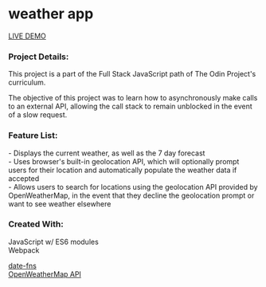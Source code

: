 # weather app

[LIVE DEMO](https://nekoliav.github.io/Weather/)

<h3>Project Details:</h3>
<p>This project is a part of the Full Stack JavaScript path of The Odin Project's curriculum.</p>
<p>The objective of this project was to learn how to asynchronously make calls to an external API, allowing the call stack to remain unblocked in the event of a slow request.</p>

<h3>Feature List:</h3>
- Displays the current weather, as well as the 7 day forecast</br>
- Uses browser's built-in geolocation API, which will optionally prompt users for their location and automatically populate the weather data if accepted</br>
- Allows users to search for locations using the geolocation API provided by OpenWeatherMap, in the event that they decline the geolocation prompt or want to see weather elsewhere

<h3>Created With:</h3>
JavaScript w/ ES6 modules</br>
Webpack</br>

[date-fns](https://date-fns.org/v2.28.0/docs/format/)</br>
[OpenWeatherMap API](https://openweathermap.org/api)
